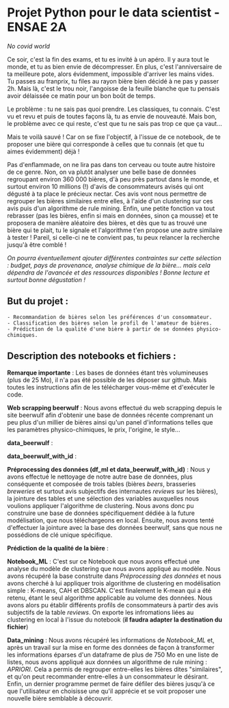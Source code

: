 # Projet Python pour le data scientist - ENSAE 2A

*No covid world*

Ce soir, c'est la fin des exams, et tu es invité à un apéro. Il y aura tout le monde, et tu as bien envie de décompresser. En plus, c'est l'anniversaire de ta meilleure pote, alors évidemment, impossible d'arriver les mains vides. Tu passes au franprix, tu files au rayon bière bien décidé à ne pas y passer 2h. Mais là, c'est le trou noir, l'angoisse de la feuille blanche que tu pensais avoir délaissée ce matin pour un bon boût de temps.

Le problème : tu ne sais pas quoi prendre. Les classiques, tu connais. C'est vu et revu et puis de toutes façons là, tu as envie de nouveauté. Mais bon, le problème avec ce qui reste, c'est que tu ne sais pas trop ce que ça vaut... 

Mais te voilà sauvé ! Car on se fixe l'objectif, à l'issue de ce notebook, de te proposer une bière qui corresponde à celles que tu connais (et que tu aimes évidemment) déjà ! 

Pas d'enflammade, on ne lira pas dans ton cerveau ou toute autre histoire de ce genre. Non, on va plutôt analyser une belle base de données regroupant environ 360 000 bières, d'à peu près partout dans le monde, et surtout environ 10 millions (!) d'avis de consommateurs avisés qui ont dégusté à ta place le précieux nectar. Ces avis vont nous permettre de regrouper les bières similaires entre elles, à l'aide d'un clustering sur ces avis puis d'un algorithme de rule mining. Enfin, une petite fonction va tout rebrasser (pas les bières, enfin si mais en données, sinon ça mousse) et te proposera de manière aléatoire des bières, et dès que tu as trouvé une bière qui te plait, tu le signale et l'algorithme t'en propose une autre similaire à tester ! Pareil, si celle-ci ne te convient pas, tu peux relancer la recherche jusqu'à être comblé !

*On pourra éventuellement ajouter différentes contraintes sur cette sélection : budget, pays de provenance, analyse chimique de la bière... mais cela  dépendra de l'avancée et des ressources disponibles ! Bonne lecture et surtout bonne dégustation !*

## But du projet : 

	- Recommandation de bières selon les préférences d'un consommateur.
	- Classification des bières selon le profil de l'amateur de bières.
	- Prédiction de la qualité d'une bière à partir de se données physico-chimiques.

## Description des notebooks et fichiers :

**Remarque importante** : Les bases de données étant très volumineuses (plus de 25 Mo), il n'a pas été possible de les déposer sur github. Mais toutes les instructions afin de les télécharger vous-même et d'exécuter le code.
	
**Web scrapping beerwulf** : Nous avons effectué du web scrapping depuis le site beerwulf afin d'obtenir une base de données récente comprenant un peu plus d'un millier de bières ainsi qu'un panel d'informations telles que les paramètres physico-chimiques, le prix, l'origine, le style...
	
**data_beerwulf** : 
	
**data_beerwulf_with_id** : 
	
**Préprocessing des données (df_ml et data_beerwulf_with_id)** : Nous y avons effectué le nettoyage de notre autre base de données, plus conséquente et composée de trois tables (bières *beers*, brasseries *breweries* et surtout avis subjectifs des internautes *reviews* sur les bières), la jointure des tables et une sélection des variables auxquelles nous voulions appliquer l'algorithme de clustering. Nous avons donc pu construire une base de données spécifiquement dédiée à la future modélisation, que nous téléchargeons en local. Ensuite, nous avons tenté d'effectuer la jointure avec la base des données beerwulf, sans que nous ne possédions de clé unique spécifique.

**Prédiction de la qualité de la bière** :
	
**Notebook_ML** : C'est sur ce Notebook que nous avons effectué une analyse du modèle de clustering que nous avons appliqué au modèle. Nous avons récupéré la base construite dans *Préprocessing des données* et nous avons cherché à lui appliquer trois algorithme de clustering en modélisation simple : K-means, CAH et DBSCAN. C'est finalement le K-mean qui a été retenu, étant le seul algorithme applicable au volume des données. Nous avons alors pu établir différents profils de consommateurs à partir des avis subjectifs de la table *reviews*. On exporte les infromations liées au clustering en local à l'issue du notebook (**il faudra adapter la destination du fichier**)

**Data_mining** : Nous avons récupéré les informations de *Notebook_ML* et, après un travail sur la mise en forme des données de façon à transformer les informations éparses d'un dataframe de plus de 750 Mo en une liste de listes, nous avons appliqué aux données un algorithme de rule mining : *APRIORI*. Cela a permis de regrouper entre-elles les bières dites "similaires", et qu'on peut recommander entre-elles à un consommateur le désirant. 
Enfin, un dernier programme permet de faire défiler des bières jusqu'à ce que l'utilisateur en choisisse une qu'il apprécie et se voit proposer une nouvelle bière semblable à découvrir.


